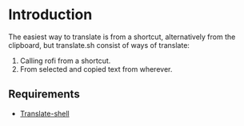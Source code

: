 # Introduction

The easiest way to translate is from a shortcut, alternatively from the clipboard, but translate.sh consist of ways of translate:

1. Calling rofi from a shortcut.
2. From selected and copied text from wherever.


## Requirements

- [Translate-shell](https://github.com/soimort/translate-shell)
